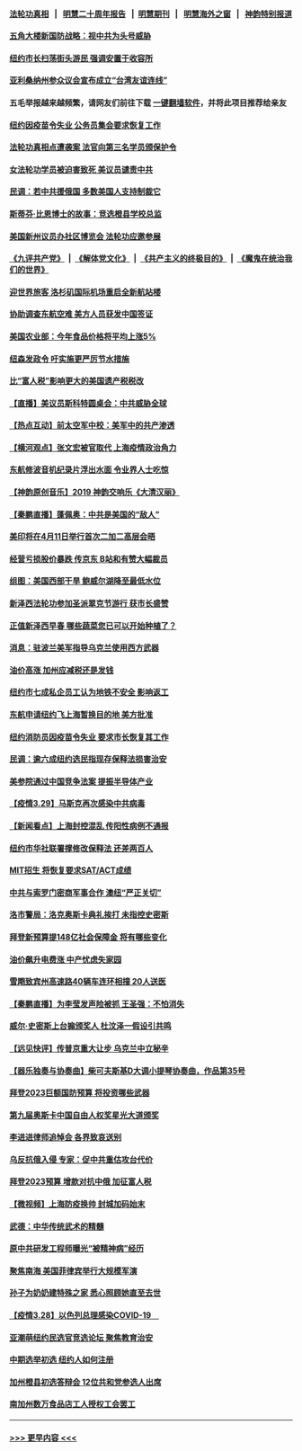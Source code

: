 #### [法轮功真相](https://github.com/gfw-breaker/truth/blob/master/README.md?t=0) &nbsp;&nbsp;|&nbsp;&nbsp; [明慧二十周年报告](https://github.com/gfw-breaker/mh-reports/blob/master/README.md?t=0) &nbsp;&nbsp;|&nbsp;&nbsp;[明慧期刊](https://github.com/gfw-breaker/mh-qikan) &nbsp;&nbsp;|&nbsp;&nbsp; [明慧海外之窗](https://github.com/gfw-breaker/mh-news/blob/master/README.md?t=0) &nbsp;&nbsp;|&nbsp;&nbsp; [神韵特别报道](https://github.com/gfw-breaker/mh-news/blob/master/shenyun.md?t=0)
#### [五角大楼新国防战略：视中共为头号威胁](../pages/nsc412/n13682512.md?t=03301502) 
#### [纽约市长扫荡街头游民 强调安置于收容所](../pages/nsc412/n13682460.md?t=03301502) 
#### [亚利桑纳州参众议会宣布成立“台湾友谊连线”](../pages/nsc412/n13682674.md?t=03301502) 
#### 五毛举报越来越频繁，请网友们前往下载 [一键翻墙软件](https://github.com/gfw-breaker/ssr-accounts)，并将此项目推荐给亲友
#### [纽约因疫苗令失业 公务员集会要求恢复工作](../pages/nsc412/n13682391.md?t=03301502) 
#### [法轮功真相点遭袭案 法官向第三名学员颁保护令](../pages/nsc412/n13682451.md?t=03301502) 
#### [女法轮功学员被迫害致死 美议员谴责中共](../pages/nsc412/n13682069.md?t=03301502) 
#### [民调：若中共援俄国 多数美国人支持制裁它](../pages/nsc412/n13682322.md?t=03301502) 
#### [斯蒂芬·比恩博士的故事：竞选橙县学校总监](../pages/nsc412/n13682297.md?t=03301502) 
#### [美国新州议员办社区博览会 法轮功应邀参展](../pages/nsc412/n13682250.md?t=03301502) 
#### [《九评共产党》](https://github.com/begood0513/9ping.md/blob/master/README.md) &nbsp;|&nbsp; [《解体党文化》](../../../../jtdwh.md/blob/master/README.md)  &nbsp;|&nbsp; [《共产主义的终极目的》](../../../../gczydzjmd.md/blob/master/README.md) &nbsp;|&nbsp; [《魔鬼在统治我们的世界》](../../../../mgztzwmdsj.md/blob/master/README.md) 
#### [迎世界旅客 洛杉矶国际机场重启全新航站楼](../pages/nsc412/n13682233.md?t=03301502) 
#### [协助调查东航空难 美方人员获发中国签证](../pages/nsc412/n13681776.md?t=03301502) 
#### [美国农业部：今年食品价格将平均上涨5%](../pages/nsc412/n13681944.md?t=03301502) 
#### [纽森发政令 吁实施更严厉节水措施](../pages/nsc412/n13682136.md?t=03301502) 
#### [比“富人税”影响更大的美国遗产税税改](../pages/nsc412/n13681927.md?t=03301502) 
#### [【直播】美议员斯科特圆桌会：中共威胁全球](../pages/nsc412/n13681321.md?t=03301502) 
#### [【热点互动】前太空军中校：美军中的共产渗透](../pages/nsc412/n13681422.md?t=03301502) 
#### [【横河观点】张文宏被官取代 上海疫情政治角力](../pages/nsc412/n13681839.md?t=03301502) 
#### [东航修波音机纪录片浮出水面 令业界人士吃惊](../pages/nsc412/n13681599.md?t=03301502) 
#### [【神韵原创音乐】2019 神韵交响乐《大清汉丽》](../pages/nsc412/n13681886.md?t=03301502) 
#### [【秦鹏直播】蓬佩奥：中共是美国的“敌人”](../pages/nsc412/n13681819.md?t=03301502) 
#### [美印将在4月11日举行首次二加二高层会晤](../pages/nsc412/n13681750.md?t=03301502) 
#### [经营亏损股价暴跌 传京东 B站和有赞大幅裁员](../pages/nsc412/n13681629.md?t=03301502) 
#### [组图：美国西部干旱 鲍威尔湖降至最低水位](../pages/nsc412/n13678840.md?t=03301502) 
#### [新泽西法轮功参加圣派翠克节游行 获市长盛赞](../pages/nsc412/n13677133.md?t=03301502) 
#### [正值新泽西早春 哪些蔬菜您已可以开始种植了？](../pages/nsc412/n13681646.md?t=03301502) 
#### [消息：驻波兰美军指导乌克兰使用西方武器](../pages/nsc412/n13681601.md?t=03301502) 
#### [油价高涨 加州应减税还是发钱](../pages/nsc412/n13681578.md?t=03301502) 
#### [纽约市七成私企员工认为地铁不安全 影响返工](../pages/nsc412/n13680167.md?t=03301502) 
#### [东航申请纽约飞上海暂换目的地 美方批准](../pages/nsc412/n13681429.md?t=03301502) 
#### [纽约消防员因疫苗令失业 要求市长恢复其工作](../pages/nsc412/n13680249.md?t=03301502) 
#### [民调：逾六成纽约选民指现存保释法损害治安](../pages/nsc412/n13680082.md?t=03301502) 
#### [美参院通过中国竞争法案 提振半导体产业](../pages/nsc412/n13681136.md?t=03301502) 
#### [【疫情3.29】马斯克再次感染中共病毒](../pages/nsc412/n13680482.md?t=03301502) 
#### [【新闻看点】上海封控混乱 传阳性病例不通报](../pages/nsc412/n13679601.md?t=03301502) 
#### [纽约市华社联署撑修改保释法 还差两百人](../pages/nsc412/n13680079.md?t=03301502) 
#### [MIT招生 将恢复要求SAT/ACT成绩](../pages/nsc412/n13680034.md?t=03301502) 
#### [中共与索罗门密商军事合作 澳纽“严正关切”](../pages/nsc412/n13679744.md?t=03301502) 
#### [洛市警局：洛克奥斯卡典礼挨打 未指控史密斯](../pages/nsc412/n13679893.md?t=03301502) 
#### [拜登新预算提148亿社会保障金 将有哪些变化](../pages/nsc412/n13679662.md?t=03301502) 
#### [油价飙升电费涨 中产忧虑失家园](../pages/nsc412/n13679858.md?t=03301502) 
#### [雪飑致宾州高速路40辆车连环相撞 20人送医](../pages/nsc412/n13679621.md?t=03301502) 
#### [【秦鹏直播】为李莹发声险被抓 王圣强：不怕消失](../pages/nsc412/n13679009.md?t=03301502) 
#### [威尔‧史密斯上台搧颁奖人 杜汶泽一假设引共鸣](../pages/nsc412/n13676987.md?t=03301502) 
#### [【远见快评】传普京重大让步 乌克兰中立秘辛](../pages/nsc412/n13679596.md?t=03301502) 
#### [【器乐独奏与协奏曲】柴可夫斯基D大调小提琴协奏曲，作品第35号](../pages/nsc412/n13679606.md?t=03301502) 
#### [拜登2023巨额国防预算 将投资哪些武器](../pages/nsc412/n13679550.md?t=03301502) 
#### [第九届奥斯卡中国自由人权奖星光大道颁奖](../pages/nsc412/n13679514.md?t=03301502) 
#### [李进进律师追悼会 各界致哀送别](../pages/nsc412/n13677613.md?t=03301502) 
#### [乌反抗俄入侵 专家：促中共重估攻台代价](../pages/nsc412/n13679397.md?t=03301502) 
#### [拜登2023预算 增款对抗中俄 加征富人税](../pages/nsc412/n13679355.md?t=03301502) 
#### [【微视频】上海防疫换帅 封城加码始末](../pages/nsc412/n13678934.md?t=03301502) 
#### [武德：中华传统武术的精髓](../pages/nsc412/n13641881.md?t=03301502) 
#### [原中共研发工程师曝光“被精神病”经历](../pages/nsc412/n13676773.md?t=03301502) 
#### [聚焦南海 美国菲律宾举行大规模军演](../pages/nsc412/n13678670.md?t=03301502) 
#### [孙子为奶奶建特殊之家 悉心照顾她直至去世](../pages/nsc412/n13678249.md?t=03301502) 
#### [【疫情3.28】以色列总理感染COVID-19　](../pages/nsc412/n13678095.md?t=03301502) 
#### [亚潮萌纽约民选官竞选论坛 聚焦教育治安](../pages/nsc412/n13677537.md?t=03301502) 
#### [中期选举初选 纽约人如何注册](../pages/nsc412/n13677461.md?t=03301502) 
#### [加州橙县初选答辩会 12位共和党参选人出席](../pages/nsc412/n13677190.md?t=03301502) 
#### [南加州数万食品店工人授权工会罢工](../pages/nsc412/n13677112.md?t=03301502) 

----
#### [ >>> 更早内容 <<< ](../indexes/nsc412-earlier.md)
